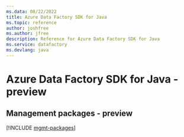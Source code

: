 ```yaml
---
ms.data: 08/22/2022
title: Azure Data Factory SDK for Java
ms.topic: reference
author: joshfree
ms.author: jfree
description: Reference for Azure Data Factory SDK for Java
ms.service: datafactory
ms.devlang: java
---
```

# Azure Data Factory SDK for Java - preview

## Management packages - preview
[!INCLUDE [mgmt-packages](data-factory-mgmt-index.md)]